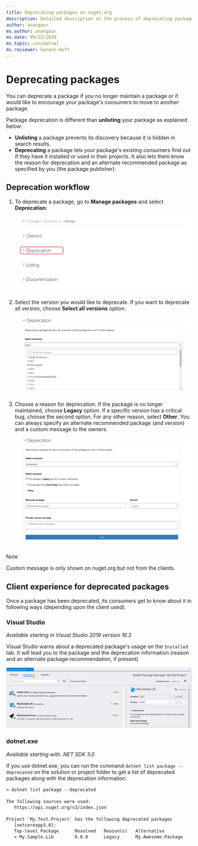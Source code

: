 ```yaml
---
title: Deprecating packages on nuget.org
description: Detailed description on the process of deprecating packages and how the clients shows this information
author: anangaur
ms.author: anangaur
ms.date: 09/23/2019
ms.topic: conceptual
ms.reviewer: karann-msft
---
```


# Deprecating packages

You can deprecate a package if you no longer maintain a package or if would like to encourage your package's consumers to move to another package. 

Package deprecation is different than **unlisting** your package as explained below:
* **Unlisting** a package prevents its discovery because it is hidden in search results. 
* **Deprecating** a package lets your package's existing consumers find out if they have it installed or used in their projects. It also lets them know the reason for deprecation and an alternate recommended package as specified by you (the package publisher). 

## Deprecation workflow
1. To deprecate a package, go to **Manage packages** and select **Deprecation**:

    ![Go to deprecate package option](media/deprecation-select-option.png)

2. Select the version you would like to deprecate. If you want to deprecate all version, choose **Select all versions** option.

    ![Select package versions to deprecate](media/deprecation-select-version.png)

3. Choose a reason for deprecation. If the package is no longer maintained, choose **Legacy** option. If a specific version has a critical bug, choose the second option. For any other reason, select **Other**. You can always specify an alternate recommended package (and version) and a custom message to the owners. 

    ![Select reasons alternate package recommendation and custom message](media/deprecation-save.png)

> [!Note]
> Custom message is only shown on nuget.org but not from the clients.

## Client experience for deprecated packages
Once a package has been deprecated, its consumers get to know about it in following ways (depending upon the client used).

### Visual Studio 
*Available starting in Visual Studio 2019 version 16.3*

Visual Studio warns about a deprecated package's usage on the `Installed` tab. It will lead you to the package and the deprecation information (reason and an alternate package recommendation, if present)

   ![Deprecated packages on Visual Studio installed tab of package manager](media/deprecation-vs.png)

### dotnet.exe
*Available starting with .NET SDK 3.0*

If you use dotnet.exe, you can run the command `dotnet list package --deprecated` on the solution or project folder to get a list of deprecated packages along with the deprecation information:

```
> dotnet list package --deprecated

The following sources were used:
   https://api.nuget.org/v3/index.json

Project `My.Test.Project` has the following deprecated packages
   [netcoreapp3.0]:
   Top-level Package      Resolved   Reason(s)   Alternative
   > My.Sample.Lib        6.0.0      Legacy      My.Awesome.Package

```
